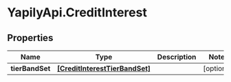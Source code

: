 # YapilyApi.CreditInterest

## Properties
Name | Type | Description | Notes
------------ | ------------- | ------------- | -------------
**tierBandSet** | [**[CreditInterestTierBandSet]**](CreditInterestTierBandSet.md) |  | [optional] 


